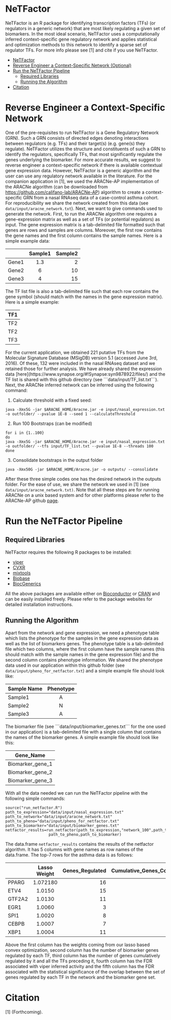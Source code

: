 # NeTFactor
NeTFactor is an R package for identifying transcription factors (TFs) (or regulators in a generic network) that are most
likely regulating a given set of biomarkers. In the most ideal scenario, NeTFactor uses a computationally inferred context-specific
gene regulatory network and applies statistical and optimization methods to this network to identify a sparse set of
regulator TFs. For more info please see [1] and cite if you use NeTFactor.

<!-- TOC depthFrom:1 depthTo:6 withLinks:1 updateOnSave:1 orderedList:0 -->

- [NeTFactor](#netfactor)
- [Reverse Engineer a Context-Specific Network (Optional)](#reverse-engineer-a-context-specific-network-optional)
- [Run the NeTFactor Pipeline](#run-the-netfactor-pipeline)
	- [Required Libraries](#required-libraries)
	- [Running the Algorithm](#running-the-algorithm)
- [Citation](#citation)

<!-- /TOC -->

# Reverse Engineer a Context-Specific Network
One of the pre-requisites to run NeTFactor is a Gene Regulatory Network (GRN). Such a GRN consists of directed edges denoting interactions between regulators (e.g. TFs) and their target(s) (e.g. gene(s) they regulate). NeTFactor utilizes the structure and constituents of such a GRN to identify the regulators, specifically TFs, that most significantly regulate the genes underlying the biomarker. For more accurate results, we suggest to reverse engineer a context-specific network if there is available contextual gene expression data. However, NeTFactor is a generic algorithm and the user can use any regulatory network available in the literature. For the companion application in [1], we used the ARACNe-AP implementation of the ARACNe algorithm (can be downloaded from https://github.com/califano-lab/ARACNe-AP) algorithm to create a context-specific GRN from a nasal RNAseq data of a case-control asthma cohort. For reproducibility we share the network created from this data (see ```data/input/aracne_network.txt```). Next, we want to give commands used to generate the network. First, to run the ARACNe algorithm one requires a gene-expression matrix as well as a set of TFs (or potential regulators) as input. The gene expression matrix is a tab-delimited file formatted such that genes are  rows and samples are columns. Moreover, the first row contains the gene names and the first column contains the sample names. Here is a simple example data:
<center>

|         | Sample1          | Sample2  |
| ------------- |:-------------:| -----:|
| Gene1     | 1.3 | 2|
| Gene2     | 6      |   10 |
| Gene3| 4      |    15|

</center>
The TF list  file is also a tab-delimited file such that each row contains the gene symbol (should match with the names in the gene expression matrix). Here is a simple example:

<center>


|    TF1     |
| ------------- |
| TF2   |
| TF2     |
| TF3|
</center>
For the current application,
we obtained 221 putative TFs from the Molecular Signature Database (MSigDB) version 5.1 (accessed June 3rd, 2016). Of these, 132 were included in the nasal RNAseq dataset and we retained those for further analysis.
We have already shared the expression data [here](https://www.synapse.org/#!Synapse:syn9878922/files/)  and the TF list is shared with this github directory (see ```data/input/TF_list.txt```). Next, the ARACNe inferred network can be inferred using the following command:

1. Calculate threshold with a fixed seed:
```
java -Xmx5G -jar $ARACNE_HOME/Aracne.jar -e input/nasal_expression.txt -o outfolder/ --pvalue 1E-8 --seed 1 --calculateThreshold
```
2.  Run 100 Bootstraps (can be modified)
```
for i in {1..100}
do
java -Xmx5G -jar $ARACNE_HOME/Aracne.jar -e input/nasal_expression.txt -o outfolder/ --tfs input/TF_list.txt --pvalue 1E-8 --threads 100
done
```
3. Consolidate bootstraps in the output folder
```
java -Xmx50G -jar $ARACNE_HOME/Aracne.jar -o outputs/ --consolidate
```
After these three simple codes one has the desired network in the outputs folder. For the ease of use, we share the network we used in [1] (see``` data/input/aracne_network.txt)```.
Note that all these steps are for running ARACNe on a unix based system and for other platforms please refer to the ARACNe-AP github [page](https://github.com/califano-lab/ARACNe-AP).

# Run the NeTFactor Pipeline

## Required Libraries
NeTFactor requires the following R packages to be installed:
* [viper](https://www.bioconductor.org/packages/release/bioc/html/viper.html)
* [CVXR](https://cran.r-project.org/web/packages/CVXR/index.html)
* [mixtools](https://cran.r-project.org/web/packages/mixtools/index.html)
* [Biobase](https://bioconductor.org/packages/release/bioc/html/Biobase.html)
* [BiocGenerics](https://bioconductor.org/packages/release/bioc/html/BiocGenerics.html)

All the above packages are available either on [Bioconductor](https://www.bioconductor.org/) or [CRAN](https://cran.r-project.org/) and can be easily installed freely. Please refer to the package websites for detailed installation instructions.






## Running the Algorithm
Apart from the network and gene expression, we need a phenotype table which lists the phenotype for the samples in the gene expression data as well as the list of biomarkers genes. The phenotype table is a tab-delimited file which two columns, where the first column have the sample names (this should match with the sample names in the gene expression file) and the second column contains phenotype information. We shared the phenotype data used in our application within this github folder (see ```data/input/pheno_for_netfactor.txt```) and a simple example file should look like:

<center>

|      Sample Name   | Phenotype
| ------------- |:-------------:|
| Sample1    | A |
| Sample2     | N      |
| Sample3| A     |

</center>
The biomarker file (see ```data/input/biomarker_genes.txt``` for the one used in our application) is a tab-delimited file with a single column that contains the names of the biomarker genes. A simple example file should look like this:

<center>

|      Gene_Name  |
| ------------- |
| Biomarker_gene_1   |
| Biomarker_gene_2     |
| Biomarker_gene_3 |
</center>

With all the data needed we can run the NeTFactor pipeline with the following simple commands:

```
source("run_netfactor.R")
path_to_expression="data/input/nasal_expression.txt"
path_to_network="data/input/aracne_network.txt"
path_to_pheno="data/input/pheno_for_netfactor.txt"
path_to_biomarker="data/input/biomarker_genes.txt"
netfactor_results=run_netfactor(path_to_expression,"network_100",path_to_network,
                   path_to_pheno,path_to_biomarker)
```
The data.frame ```netfactor_results``` contains the results of the netfactor algorithm. It has 5 columns with gene names as row names of the data.frame.
The top-7 rows for the asthma data is as follows:
<center>

|         |Lasso Weight  | Genes_Regulated  | Cumulative_Genes_Covered|Viper_FDR|Fisher_Regulon_FDR
| ------------- |:-------------:| -----:|---:|---:|---:|
| PPARG     | 1.072180| 16 |16 |0.0151|0.0061|
| ETV4     | 1.0150     |   15 | 24|0.0328|0.0000679|
| GTF2A2| 1.0130      |    11|30|0.00793|0.3951|
| EGR1|   1.0060    |    3|  33 | 0.568  | 0.2856  |
|SPI1   |  1.0020 |  8 |  38 | 0.606  |  0.3633 |
|CEBPB   | 1.0007  |  7 | 41 |  0.89 |  0.0620 |
|XBP1   |  1.0004 |  11 |  52 |  0.99 |  0.0002 |
</center>
Above the first column has the weights coming from our lasso based convex optimization, second column has the number of biomarker genes regulated by each TF, third column has the number of genes cumulatively regulated by it and all the TFs preceding it, fourth column has the FDR associated with viper inferred activity and the fifth column has the FDR associated with the statistical significance of the overlap between the set of genes regulated by each TF in the network and the biomarker gene set.

# Citation
[1] (Forthcoming).
